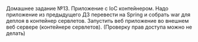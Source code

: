 Домашнее задание №13.
Приложение с IoC контейнером.
Надо приложение из предыдущего ДЗ перевести на Spring и собрать war для деплоя в контейнер сервлетов.
Запустить веб приложение во внешнем веб сервере (контейнере сервлетов).
(Проверку прав доступа можно не делать)